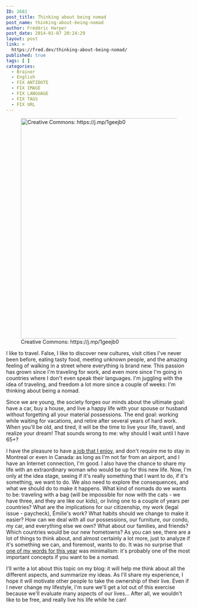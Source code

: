 ```yaml
---
ID: 2681
post_title: Thinking about being nomad
post_name: thinking-about-being-nomad
author: Frédéric Harper
post_date: 2014-01-07 20:24:29
layout: post
link: >
  https://fred.dev/thinking-about-being-nomad/
published: true
tags: [ ]
categories:
  - Brainer
  - English
  - FIX ANTIDOTE
  - FIX IMAGE
  - FIX LANGUAGE
  - FIX TAGS
  - FIX URL
---
```

<figure><img alt="Creative Commons: https://j.mp/1geejb0" src="http://fred.dev/wp-content/uploads/2014/01/freedom.jpg" width="600" height="600"/><figcaption> Creative Commons: https://j.mp/1geejb0</figcaption></figure><p>I like to travel. False, I like to discover new cultures, visit cities I've never been before, eating tasty food, meeting unknown people, and the amazing feeling of walking in a street where everything is brand new. This passion has grown since I'm traveling for work, and even more since I'm going in countries where I don't even speak their languages. I'm juggling with the idea of traveling, and freedom a lot more since a couple of weeks: I'm thinking about being a nomad.</p><p>Since we are young, the society forges our minds about the ultimate goal: have a car, buy a house, and live a happy life with your spouse or husband without forgetting all your material possessions. The end goal: working while waiting for vacations, and retire after several years of hard work. When you'll be old, and tired, it will be the time to live your life, travel, and realize your dream! That sounds wrong to me: why should I wait until I have 65+?</p><p>I have the pleasure to have <a title="Three months as a Mozillian" href="http://fred.dev/three-months-as-a-mozillian/">a job that I enjoy</a>, and don't require me to stay in Montreal or even in Canada: as long as I'm not far from an airport, and I have an Internet connection, I'm good. I also have the chance to share my life with an extraordinary woman who would be up for this new life. Now, I'm only at the idea stage, seeing if it's really something that I want to do, if it's something, we want to do. We also need to explore the consequences, and what we should do to make it happens. What kind of nomads do we wants to be: traveling with a bag (will be impossible for now with the cats - we have three, and they are like our kids), or living one to a couple of years per countries? What are the implications for our citizenship, my work (legal issue - paycheck), Émilie's work? What habits should we change to make it easier? How can we deal with all our possessions, our furniture, our condo, my car, and everything else we own? What about our families, and friends? Which countries would be our new hometowns? As you can see, there are a lot of things to think about, and almost certainly a lot more, just to analyze if it's something we can, and foremost, wants to do. It was no surprise that <a title="My 3 words for 2014" href="http://fred.dev/my-3-words-for-2014/">one of my words for this year</a> was minimalism: it's probably one of the most important concepts if you want to be a nomad.</p><p>I'll write a lot about this topic on my blog: it will help me think about all the different aspects, and summarize my ideas. As I'll share my experience, I hope it will motivate other people to take the ownership of their live. Even if I never change my lifestyle, I'm sure we'll get a lot out of this exercise because we'll evaluate many aspects of our lives... After all, we wouldn't like to be free, and really live his life while he can!</p> 